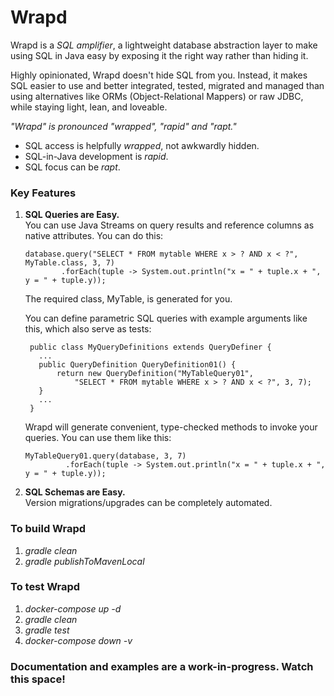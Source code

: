 Wrapd
=====

Wrapd is a *SQL amplifier*, a lightweight database abstraction layer to make using SQL in Java easy
by exposing it the right way rather than hiding it.

Highly opinionated, Wrapd doesn't hide SQL from you. Instead, it makes SQL easier 
to use and better integrated, tested, migrated and managed than using 
alternatives like ORMs (Object-Relational Mappers) or raw JDBC,
while staying light, lean, and loveable.

*"Wrapd" is pronounced "wrapped", "rapid" and "rapt."*

* SQL access is helpfully *wrapped*, not awkwardly hidden.
* SQL-in-Java development is *rapid*.
* SQL focus can be *rapt*.

### Key Features ###

1. **SQL Queries are Easy.**<br>
   You can use Java Streams on query results and reference columns as native attributes. You can do this:
    ```
    database.query("SELECT * FROM mytable WHERE x > ? AND x < ?", MyTable.class, 3, 7)
            .forEach(tuple -> System.out.println("x = " + tuple.x + ", y = " + tuple.y));
   ```
   The required class, MyTable, is generated for you.

   You can define parametric SQL queries with example arguments like this, which
   also serve as tests:
   ```
    public class MyQueryDefinitions extends QueryDefiner {
      ...
      public QueryDefinition QueryDefinition01() {
          return new QueryDefinition("MyTableQuery01", 
              "SELECT * FROM mytable WHERE x > ? AND x < ?", 3, 7);
      }
      ...
    }
    ```
   Wrapd will generate convenient, type-checked methods to invoke your queries. You can use them like this:
   ```
   MyTableQuery01.query(database, 3, 7)
            .forEach(tuple -> System.out.println("x = " + tuple.x + ", y = " + tuple.y));
   ```

2. **SQL Schemas are Easy.**<br>
   Version migrations/upgrades can be completely automated.

### To build Wrapd ###

1.   _gradle clean_
2.   _gradle publishToMavenLocal_

### To test Wrapd ###

1.  _docker-compose up -d_
2.  _gradle clean_
3.  _gradle test_
4.  _docker-compose down -v_
 
### Documentation and examples are a work-in-progress. Watch this space! ###
